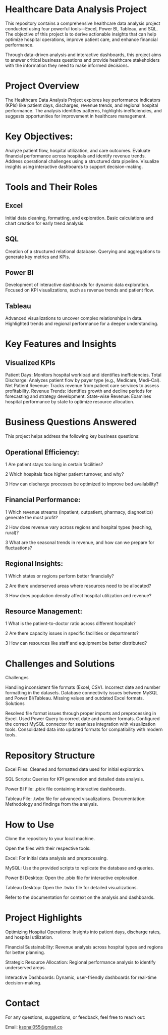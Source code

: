 # Healthcare Data Analysis Project

This repository contains a comprehensive healthcare data analysis project conducted using four powerful tools—Excel, Power BI, Tableau, and SQL. The objective of this project is to derive actionable insights that can help optimize hospital operations, improve patient care, and enhance financial performance.

Through data-driven analysis and interactive dashboards, this project aims to answer critical business questions and provide healthcare stakeholders with the information they need to make informed decisions.

# Project Overview
The Healthcare Data Analysis Project explores key performance indicators (KPIs) like patient days, discharges, revenue trends, and regional hospital performance. The analysis identifies patterns, highlights inefficiencies, and suggests opportunities for improvement in healthcare management.

# Key Objectives:
Analyze patient flow, hospital utilization, and care outcomes.
Evaluate financial performance across hospitals and identify revenue trends.
Address operational challenges using a structured data pipeline.
Visualize insights using interactive dashboards to support decision-making.

# Tools and Their Roles
## Excel

Initial data cleaning, formatting, and exploration.
Basic calculations and chart creation for early trend analysis.
## SQL

Creation of a structured relational database.
Querying and aggregations to generate key metrics and KPIs.
## Power BI

Development of interactive dashboards for dynamic data exploration.
Focused on KPI visualizations, such as revenue trends and patient flow.
## Tableau

Advanced visualizations to uncover complex relationships in data.
Highlighted trends and regional performance for a deeper understanding.
# Key Features and Insights
## Visualized KPIs
Patient Days: Monitors hospital workload and identifies inefficiencies.
Total Discharge: Analyzes patient flow by payer type (e.g., Medicare, Medi-Cal).
Net Patient Revenue: Tracks revenue from patient care services to assess profitability.
Revenue Trends: Identifies growth and decline periods for forecasting and strategy development.
State-wise Revenue: Examines hospital performance by state to optimize resource allocation.
# Business Questions Answered
This project helps address the following key business questions:

## Operational Efficiency:

1 Are patient stays too long in certain facilities?


2 Which hospitals face higher patient turnover, and why?


3 How can discharge processes be optimized to improve bed availability?


## Financial Performance:

1 Which revenue streams (inpatient, outpatient, pharmacy, diagnostics) generate the most profit?


2 How does revenue vary across regions and hospital types (teaching, rural)?


3 What are the seasonal trends in revenue, and how can we prepare for fluctuations?

## Regional Insights:

1 Which states or regions perform better financially?

2 Are there underserved areas where resources need to be allocated?


3 How does population density affect hospital utilization and revenue?

## Resource Management:

1 What is the patient-to-doctor ratio across different hospitals?


2 Are there capacity issues in specific facilities or departments?


3 How can resources like staff and equipment be better distributed?


# Challenges and Solutions
Challenges

Handling inconsistent file formats (Excel, CSV).
Incorrect date and number formatting in the datasets.
Database connectivity issues between MySQL and Power BI/Tableau.
Missing values and outdated Excel formats.
Solutions

Resolved file format issues through proper imports and preprocessing in Excel.
Used Power Query to correct date and number formats.
Configured the correct MySQL connector for seamless integration with visualization tools.
Consolidated data into updated formats for compatibility with modern tools.
# Repository Structure
Excel Files: Cleaned and formatted data used for initial exploration.


SQL Scripts: Queries for KPI generation and detailed data analysis.


Power BI File: .pbix file containing interactive dashboards.


Tableau File: .twbx file for advanced visualizations.
Documentation: Methodology and findings from the analysis.


# How to Use
Clone the repository to your local machine.


Open the files with their respective tools:


Excel: For initial data analysis and preprocessing.


MySQL: Use the provided scripts to replicate the database and queries.


Power BI Desktop: Open the .pbix file for interactive exploration.


Tableau Desktop: Open the .twbx file for detailed visualizations.


Refer to the documentation for context on the analysis and dashboards.


# Project Highlights
Optimizing Hospital Operations: Insights into patient days, discharge rates, and hospital utilization.


Financial Sustainability: Revenue analysis across hospital types and regions for better planning.


Strategic Resource Allocation: Regional performance analysis to identify underserved areas.


Interactive Dashboards: Dynamic, user-friendly dashboards for real-time decision-making.

#  Contact
For any questions, suggestions, or feedback, feel free to reach out:

Email: ksonal055@gmail.co





